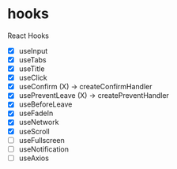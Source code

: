 # hooks

React Hooks

- [x] useInput
- [x] useTabs
- [x] useTitle
- [x] useClick
- [x] useConfirm (X) -> createConfirmHandler
- [x] usePreventLeave (X) -> createPreventHandler
- [x] useBeforeLeave
- [x] useFadeIn
- [x] useNetwork
- [x] useScroll
- [ ] useFullscreen
- [ ] useNotification
- [ ] useAxios
